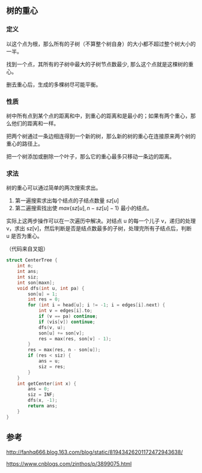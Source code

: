 ## 树的重心

### 定义

以这个点为根，那么所有的子树（不算整个树自身）的大小都不超过整个树大小的一半。

找到一个点，其所有的子树中最大的子树节点数最少, 那么这个点就是这棵树的重心。

删去重心后，生成的多棵树尽可能平衡。

### 性质

树中所有点到某个点的距离和中，到重心的距离和是最小的；如果有两个重心，那么他们的距离和一样。

把两个树通过一条边相连得到一个新的树，那么新的树的重心在连接原来两个树的重心的路径上。

把一个树添加或删除一个叶子，那么它的重心最多只移动一条边的距离。

### 求法

树的重心可以通过简单的两次搜索求出。

1. 第一遍搜索求出每个结点的子结点数量 $sz[u]$
2. 第二遍搜索找出使 $max\{sz[u],n-sz[u]-1\}$ 最小的结点。

实际上这两步操作可以在一次遍历中解决。对结点 u 的每一个儿子 v，递归的处理 v，求出 sz[v]，然后判断是否是结点数最多的子树，处理完所有子结点后，判断 u 是否为重心。

（代码来自叉姐）

```c++
struct CenterTree {
    int n;
    int ans;
    int siz;
    int son[maxn];
    void dfs(int u, int pa) {
        son[u] = 1;
        int res = 0;
        for (int i = head[u]; i != -1; i = edges[i].next) {
            int v = edges[i].to;
            if (v == pa) continue;
            if (vis[v]) continue;
            dfs(v, u);
            son[u] += son[v];
            res = max(res, son[v] - 1);
        }
        res = max(res, n - son[u]);
        if (res < siz) {
            ans = u;
            siz = res;
        }
    }
    int getCenter(int x) {
        ans = 0;
        siz = INF;
        dfs(x, -1);
        return ans;
    }
}
```

## 参考

<http://fanhq666.blog.163.com/blog/static/81943426201172472943638/>

<https://www.cnblogs.com/zinthos/p/3899075.html>
